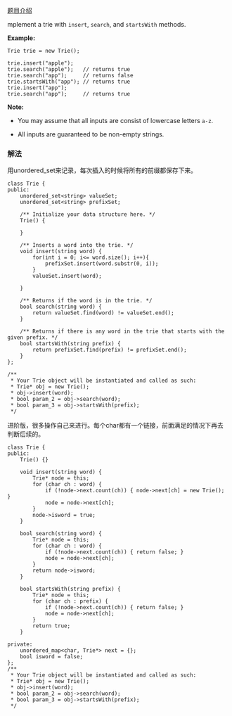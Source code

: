 [题目介绍](https://leetcode.com/problems/implement-trie-prefix-tree/)

mplement a trie with `insert`, `search`, and `startsWith` methods.

**Example:**

```
Trie trie = new Trie();

trie.insert("apple");
trie.search("apple");   // returns true
trie.search("app");     // returns false
trie.startsWith("app"); // returns true
trie.insert("app");   
trie.search("app");     // returns true
```

**Note:**

- You may assume that all inputs are consist of lowercase letters `a-z`.

- All inputs are guaranteed to be non-empty strings.

  



### 解法

用unordered_set来记录，每次插入的时候将所有的前缀都保存下来。

```
class Trie {
public:
    unordered_set<string> valueSet;
    unordered_set<string> prefixSet;
    
    /** Initialize your data structure here. */
    Trie() {
        
    }
    
    /** Inserts a word into the trie. */
    void insert(string word) {
        for(int i = 0; i<= word.size(); i++){
            prefixSet.insert(word.substr(0, i));
        }
        valueSet.insert(word);
        
    }
    
    /** Returns if the word is in the trie. */
    bool search(string word) {
        return valueSet.find(word) != valueSet.end();
    }
    
    /** Returns if there is any word in the trie that starts with the given prefix. */
    bool startsWith(string prefix) {
        return prefixSet.find(prefix) != prefixSet.end();
    }
};

/**
 * Your Trie object will be instantiated and called as such:
 * Trie* obj = new Trie();
 * obj->insert(word);
 * bool param_2 = obj->search(word);
 * bool param_3 = obj->startsWith(prefix);
 */
```





进阶版，很多操作自己来进行。每个char都有一个链接，前面满足的情况下再去判断后续的。

```
class Trie {
public:
    Trie() {}

    void insert(string word) {
        Trie* node = this;
        for (char ch : word) {
            if (!node->next.count(ch)) { node->next[ch] = new Trie(); }
            node = node->next[ch];
        }
        node->isword = true;
    }

    bool search(string word) {
        Trie* node = this;
        for (char ch : word) {
            if (!node->next.count(ch)) { return false; }
            node = node->next[ch];
        }
        return node->isword;
    }

    bool startsWith(string prefix) {
        Trie* node = this;
        for (char ch : prefix) {
            if (!node->next.count(ch)) { return false; }
            node = node->next[ch];
        }
        return true;
    }

private:
    unordered_map<char, Trie*> next = {};
    bool isword = false;
};
/**
 * Your Trie object will be instantiated and called as such:
 * Trie* obj = new Trie();
 * obj->insert(word);
 * bool param_2 = obj->search(word);
 * bool param_3 = obj->startsWith(prefix);
 */
```

